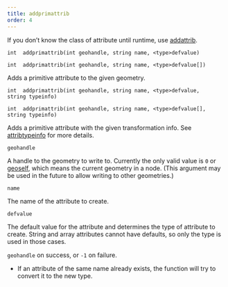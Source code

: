 ```yaml
---
title: addprimattrib
order: 4
---
```

If you don’t know the class of attribute until runtime, use [addattrib](./addattrib "Adds an attribute to a geometry.").

`int  addprimattrib(int geohandle, string name, <type>defvalue)`

`int  addprimattrib(int geohandle, string name, <type>defvalue[])`

Adds a primitive attribute to the given geometry.

`int  addprimattrib(int geohandle, string name, <type>defvalue, string typeinfo)`

`int  addprimattrib(int geohandle, string name, <type>defvalue[], string typeinfo)`

Adds a primitive attribute with the given transformation info. See [attribtypeinfo](./attribtypeinfo "Returns the transformation metadata of a geometry attribute.") for more details.

`geohandle`

A handle to the geometry to write to. Currently the only valid value is `0` or [geoself](../geometry/geoself "Returns a handle to the current geometry."), which means the current geometry in a node. (This argument may be used in the future to allow writing to other geometries.)

`name`

The name of the attribute to create.

`defvalue`

The default value for the attribute and determines the type of attribute to create. String and array attributes cannot have defaults, so only the type is used in those cases.

`geohandle` on success, or `-1` on failure.

- If an attribute of the same name already exists, the function will try to convert it to the new type.

